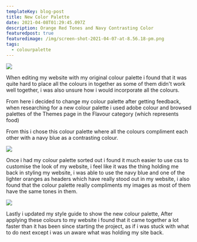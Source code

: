 ```yaml
---
templateKey: blog-post
title: New Color Palette
date: 2021-04-08T01:29:45.097Z
description: Orange Red Tones and Navy Contrasting Color
featuredpost: true
featuredimage: /img/screen-shot-2021-04-07-at-8.56.18-pm.png
tags:
  - colourpalette
---
```

![](/img/screen-shot-2021-04-07-at-8.56.18-pm.png)



When editing my website with my original colour palette i found that it was quite hard to place all the colours in together as some of them didn't work well together, i was also unsure how i would incorporate all the colours.

From here i decided to change my colour palette after getting feedback, when researching for a new colour palette i used adobe colour and browsed palettes of the Themes page in the Flavour category (which represents food)



From this i chose this colour palette where all the colours compliment each other with a navy blue as a contrasting colour.

![](/img/screen-shot-2021-04-07-at-8.57.54-pm.png)

Once i had my colour palette sorted out i found it much easier to use css to customise the look of my website, i feel like it was the thing holding me back in styling my website, i was able to use the navy blue and one of the lighter oranges as headers which have really stood out in my website, i also found that the colour palette really compliments my images as most of them have the same tones in them.

![](/img/newstyleguide.jpg)

Lastly i updated my style guide to show the new colour palette, After applying these colours to my website i found that it came together a lot faster than it has been since starting the project, as if i was stuck with what to do next except i was un aware what was holding my site back.